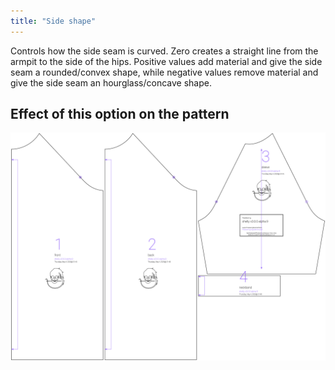 ```yaml
---
title: "Side shape"
---
```


Controls how the side seam is curved. Zero creates a straight line from the armpit to the side of the hips. Positive values add material and give the side seam a rounded/convex shape, while negative values remove material and give the side seam an hourglass/concave shape.



## Effect of this option on the pattern
![This image shows the effect of this option by superimposing several variants that have a different value for this option](shelly_sideshape_sample.svg "Effect of this option on the pattern")
